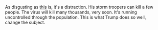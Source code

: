 As disgusting as <a href="https://twitter.com/thehill/status/1285244981322690560">this</a> is, it's a distraction. His storm troopers can kill a few people. The virus will kill many thousands, very soon. It's running uncontrolled through the population. This is what Trump does so well, change the subject.

